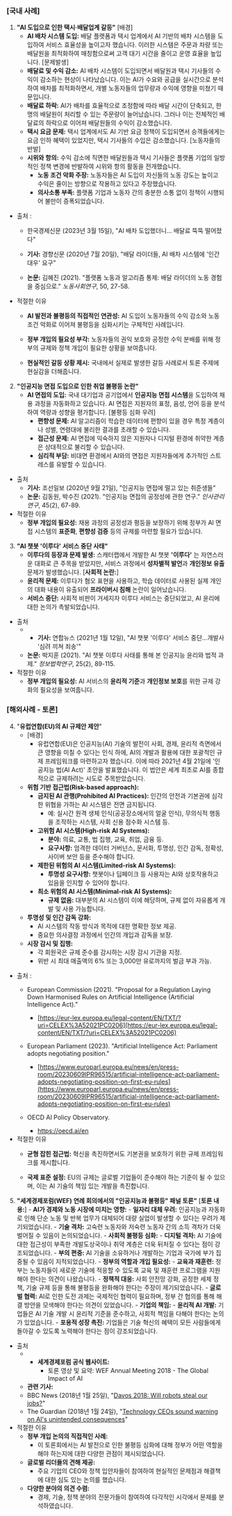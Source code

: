 ### [국내 사례]
1. **"AI 도입으로 인한 택시·배달업계 갈등"**
	[배경]
	- **AI 배차 시스템 도입:** 배달 플랫폼과 택시 업계에서 AI 기반의 배차 시스템을 도입하여 서비스 효율성을 높이고자 했습니다. 이러한 시스템은 주문과 차량 또는 배달원을 최적화하여 매칭함으로써 고객 대기 시간을 줄이고 운영 효율을 높입니다.
	[문제발생]
	- **배달료 및 수익 감소:** AI 배차 시스템이 도입되면서 배달원과 택시 기사들의 수익이 감소하는 현상이 나타났습니다. 이는 AI가 수요와 공급을 실시간으로 분석하여 배차를 최적화하면서, 개별 노동자들의 업무량과 수익에 영향을 미쳤기 때문입니다.
	- **배달료 하락:** AI가 배차를 효율적으로 조정함에 따라 배달 시간이 단축되고, 한 명의 배달원이 처리할 수 있는 주문량이 늘어났습니다. 그러나 이는 전체적인 배달료의 하락으로 이어져 배달원들의 수익이 감소했습니다.
	- **택시 요금 문제:** 택시 업계에서도 AI 기반 요금 정책이 도입되면서 승객들에게는 요금 인하 혜택이 있었지만, 택시 기사들의 수입은 감소했습니다.
	[노동자들의 반발]
	- **시위와 항의:** 수익 감소에 직면한 배달원들과 택시 기사들은 플랫폼 기업의 일방적인 정책 변경에 반발하여 시위와 항의 활동을 전개했습니다.
		- **노동 조건 악화 주장:** 노동자들은 AI 도입이 자신들의 노동 강도는 높이고 수익은 줄이는 방향으로 작용하고 있다고 주장했습니다.
		- **의사소통 부족:** 플랫폼 기업과 노동자 간의 충분한 소통 없이 정책이 시행되어 불만이 증폭되었습니다.
- 출처 : 
	- 한국경제신문 (2023년 3월 15일), "AI 배차 도입했더니... 배달료 뚝뚝 떨어졌다"
	-  **기사:** 경향신문 (2020년 7월 20일), "배달 라이더들, AI 배차 시스템에 '인간 대우' 요구"
    
	- **논문:** 김혜진 (2021). "플랫폼 노동과 알고리즘 통제: 배달 라이더의 노동 경험을 중심으로." _노동사회연구_, 50, 27-58.
- 적절한 이유
	- **AI 발전과 불평등의 직접적인 연관성:** AI 도입이 노동자들의 수익 감소와 노동 조건 악화로 이어져 불평등을 심화시키는 구체적인 사례입니다.
    
	- **정부 개입의 필요성 부각:** 노동자들의 권익 보호와 공정한 수익 분배를 위해 정부의 규제와 정책 개입이 필요한 상황을 보여줍니다.
    
	- **현실적인 갈등 상황 제시:** 국내에서 실제로 발생한 갈등 사례로서 토론 주제에 현실감을 더해줍니다.

2. **"인공지능 면접 도입으로 인한 취업 불평등 논란"**
	- **AI 면접의 도입:** 국내 대기업과 공기업에서 **인공지능 면접 시스템**을 도입하여 채용 과정을 자동화하고 있습니다. AI 면접은 지원자의 표정, 음성, 언어 등을 분석하여 역량과 성향을 평가합니다.
	 [불평등 심화 우려]
		 - **편향성 문제:** AI 알고리즘이 학습한 데이터에 편향이 있을 경우 특정 계층이나 성별, 연령대에 불리한 결과를 초래할 수 있습니다.
		 - **접근성 문제:** AI 면접에 익숙하지 않은 지원자나 디지털 환경에 취약한 계층은 상대적으로 불리할 수 있습니다.
		 - **심리적 부담:** 비대면 환경에서 AI와의 면접은 지원자들에게 추가적인 스트레스를 유발할 수 있습니다.
- 출처
	- **기사:** 조선일보 (2020년 9월 21일), "인공지능 면접에 떨고 있는 취준생들"
	- **논문:** 김동원, 박수진 (2021). "인공지능 면접의 공정성에 관한 연구." _인사관리연구_, 45(2), 67-89.
- 적절한 이유
	- **정부 개입의 필요성:** 채용 과정의 공정성과 평등을 보장하기 위해 정부가 AI 면접 시스템의 **표준화**, **편향성 검증** 등의 규제를 마련할 필요가 있습니다.

3. **"AI 챗봇 '이루다' 서비스 중단 사태"**
	- **이루다의 등장과 문제 발생:** 스캐터랩에서 개발한 AI 챗봇 **'이루다'** 는 자연스러운 대화로 큰 주목을 받았지만, 서비스 과정에서 **성차별적 발언**과 **개인정보 유출** 문제가 발생했습니다.
	[**사회적 논란:**]
	- **윤리적 문제:** 이루다가 혐오 표현을 사용하고, 학습 데이터로 사용된 실제 개인의 대화 내용이 유출되어 **프라이버시 침해** 논란이 일어났습니다.
    - **서비스 중단:** 사회적 비판이 거세지자 이루다 서비스는 중단되었고, AI 윤리에 대한 논의가 촉발되었습니다.
- 출처 
	- - **기사:** 연합뉴스 (2021년 1월 12일), "AI 챗봇 '이루다' 서비스 중단…개발사 '심려 끼쳐 죄송'"
    - **논문:** 박지훈 (2021). "AI 챗봇 이루다 사태를 통해 본 인공지능 윤리와 법적 과제." _정보법학연구_, 25(2), 89-115.
- 적절한 이유
	- **정부 개입의 필요성:** AI 서비스의 **윤리적 기준**과 **개인정보 보호**를 위한 규제 강화의 필요성을 보여줍니다.

### [해외사례 - 토론]
4. "**유럽연합(EU)의 AI 규제안 제안**"
	- [배경]
		- 유럽연합(EU)은 인공지능(AI) 기술의 발전이 사회, 경제, 윤리적 측면에서 큰 영향을 미칠 수 있다는 인식 하에, AI의 개발과 활용에 대한 포괄적인 규제 프레임워크를 마련하고자 했습니다. 이에 따라 2021년 4월 21일에 '인공지능 법(AI Act)' 초안을 발표했습니다. 이 법안은 세계 최초로 AI를 종합적으로 규제하려는 시도로 주목받았습니다.
	- **위험 기반 접근법(Risk-based approach):**
	    - **금지된 AI 관행(Prohibited AI Practices):** 인간의 안전과 기본권에 심각한 위협을 가하는 AI 시스템은 전면 금지됩니다.
	        - 예: 실시간 원격 생체 인식(공공장소에서의 얼굴 인식), 무의식적 행동을 조작하는 시스템, 사회 신용 점수화 시스템 등.
	    - **고위험 AI 시스템(High-risk AI Systems):**
	        - **분야:** 의료, 교통, 법 집행, 교육, 취업, 금융 등.
	        - **요구사항:** 엄격한 데이터 거버넌스, 문서화, 투명성, 인간 감독, 정확성, 사이버 보안 등을 준수해야 합니다.
	    - **제한된 위험의 AI 시스템(Limited-risk AI Systems):**
	        - **투명성 요구사항:** 챗봇이나 딥페이크 등 사용자는 AI와 상호작용하고 있음을 인지할 수 있어야 합니다.
	    - **최소 위험의 AI 시스템(Minimal-risk AI Systems):**
	        - **규제 없음:** 대부분의 AI 시스템이 이에 해당하며, 규제 없이 자유롭게 개발 및 사용 가능합니다.
	- **투명성 및 인간 감독 강화:**
	    - AI 시스템의 작동 방식과 목적에 대한 명확한 정보 제공.
	    - 중요한 의사결정 과정에서 인간의 개입과 감독을 보장.
	- **시장 감시 및 집행:**
	    - 각 회원국은 규제 준수를 감시하는 시장 감시 기관을 지정.
	    - 위반 시 최대 매출액의 6% 또는 3,000만 유로까지의 벌금 부과 가능.
- 출처 : 
	- European Commission (2021). "Proposal for a Regulation Laying Down Harmonised Rules on Artificial Intelligence (Artificial Intelligence Act)."
    
	    - [https://eur-lex.europa.eu/legal-content/EN/TXT/?uri=CELEX%3A52021PC0206](https://eur-lex.europa.eu/legal-content/EN/TXT/?uri=CELEX%3A52021PC0206)
	- European Parliament (2023). "Artificial Intelligence Act: Parliament adopts negotiating position."
    
	    - [https://www.europarl.europa.eu/news/en/press-room/20230609IPR96515/artificial-intelligence-act-parliament-adopts-negotiating-position-on-first-eu-rules](https://www.europarl.europa.eu/news/en/press-room/20230609IPR96515/artificial-intelligence-act-parliament-adopts-negotiating-position-on-first-eu-rules)
	- OECD AI Policy Observatory.
    
	    - https://oecd.ai/en
- 적절한 이유
	- **균형 잡힌 접근법:** 혁신을 촉진하면서도 기본권을 보호하기 위한 규제 프레임워크를 제시합니다.
    
	- **국제 표준 설정:** EU의 규제는 글로벌 기업들이 준수해야 하는 기준이 될 수 있으며, 이는 AI 기술의 책임 있는 개발을 촉진합니다.

5. **"세계경제포럼(WEF) 연례 회의에서의 "인공지능과 불평등" 패널 토론"**
	[**토론 내용:**]
		-  **AI가 경제와 노동 시장에 미치는 영향:**
		    - **일자리 대체 우려:** 인공지능과 자동화로 인해 단순 노동 및 반복 업무가 대체되어 대량 실업이 발생할 수 있다는 우려가 제기되었습니다.
		    - **기술 격차:** 고숙련 노동자와 저숙련 노동자 간의 소득 격차가 더욱 벌어질 수 있음이 논의되었습니다.
		-  **사회적 불평등 심화:**
			- **디지털 격차:** AI 기술에 대한 접근성이 부족한 개발도상국이나 취약 계층은 더욱 뒤처질 수 있다는 점이 강조되었습니다.
		    - **부의 편중:** AI 기술을 소유하거나 개발하는 기업과 국가에 부가 집중될 수 있음이 지적되었습니다.
		- **정부의 역할과 개입 필요성:**
		    - **교육과 재훈련:** 정부는 노동자들이 새로운 기술에 적응할 수 있도록 교육 및 재훈련 프로그램을 지원해야 한다는 의견이 나왔습니다.
		    - **정책적 대응:** 사회 안전망 강화, 공정한 세제 정책, 기술 규제 등을 통해 불평등을 완화해야 한다는 주장이 제기되었습니다.
		    - **글로벌 협력:** AI로 인한 도전 과제는 국제적인 협력이 필요하며, 정부 간 협의를 통해 해결 방안을 모색해야 한다는 의견이 있었습니다.
		- **기업의 책임:**
		    - **윤리적 AI 개발:** 기업들은 AI 기술 개발 시 윤리적 기준을 준수하고, 사회적 책임을 다해야 한다는 논의가 있었습니다.
		    - **포용적 성장 촉진:** 기업들은 기술 혁신의 혜택이 모든 사람들에게 돌아갈 수 있도록 노력해야 한다는 점이 강조되었습니다.
- 출처
	- - **세계경제포럼 공식 웹사이트:**
	    - 토론 영상 및 요약: WEF Annual Meeting 2018 - The Global Impact of AI
	- **관련 기사:**
    - BBC News (2018년 1월 25일), "[Davos 2018: Will robots steal our jobs?](https://www.bbc.com/news/business-42812341)"
    - The Guardian (2018년 1월 24일), "[Technology CEOs sound warning on AI's unintended consequences](https://www.theguardian.com/technology/2018/jan/24/technology-ceos-warn-on-ai-unintended-consequences-davos)"
- 적절한 이유
	- **정부 개입 논의의 직접적인 사례:**
	    - 이 토론회에서는 AI 발전으로 인한 불평등 심화에 대해 정부가 어떤 역할을 해야 하는지에 대한 다양한 관점이 제시되었습니다.
	- **글로벌 리더들의 견해 제공:**
	    - 주요 기업의 CEO와 정책 입안자들이 참여하여 현실적인 문제점과 해결책에 대한 심도 있는 논의를 했습니다.
	- **다양한 분야의 의견 수렴:**
	    - 경제, 기술, 정책 분야의 전문가들이 참여하여 다각적인 시각에서 문제를 분석하였습니다.